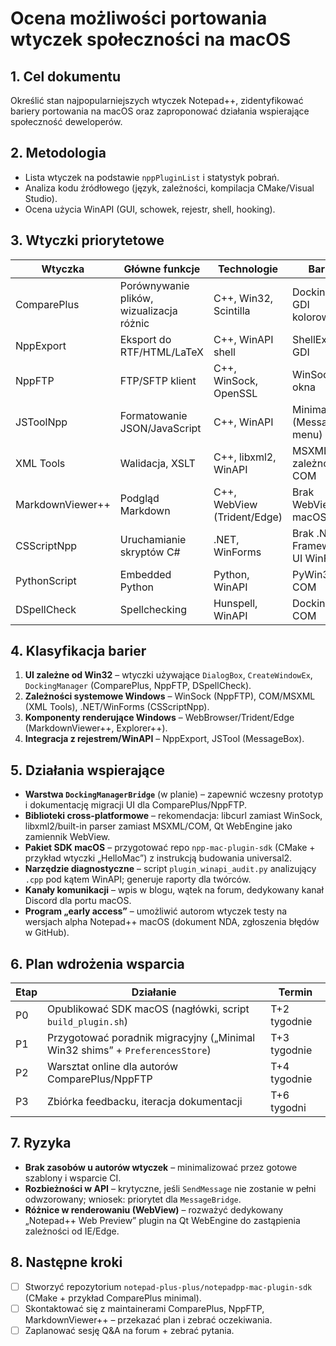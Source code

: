 # Ocena możliwości portowania wtyczek społeczności na macOS

## 1. Cel dokumentu
Określić stan najpopularniejszych wtyczek Notepad++, zidentyfikować bariery portowania na macOS oraz zaproponować działania wspierające społeczność deweloperów.

## 2. Metodologia
- Lista wtyczek na podstawie `nppPluginList` i statystyk pobrań.
- Analiza kodu źródłowego (język, zależności, kompilacja CMake/Visual Studio).
- Ocena użycia WinAPI (GUI, schowek, rejestr, shell, hooking).

## 3. Wtyczki priorytetowe
| Wtyczka | Główne funkcje | Technologie | Bariery | Priorytet |
|---------|----------------|-------------|---------|-----------|
| ComparePlus | Porównywanie plików, wizualizacja różnic | C++, Win32, Scintilla | Docking API, GDI kolorowanie | Wysoki |
| NppExport | Eksport do RTF/HTML/LaTeX | C++, WinAPI shell | ShellExecute, GDI | Średni |
| NppFTP | FTP/SFTP klient | C++, WinSock, OpenSSL | WinSock, MDI okna | Wysoki |
| JSToolNpp | Formatowanie JSON/JavaScript | C++, WinAPI | Minimalne (MessageBox, menu) | Średni |
| XML Tools | Walidacja, XSLT | C++, libxml2, WinAPI | MSXML zależności, COM | Wysoki |
| MarkdownViewer++ | Podgląd Markdown | C++, WebView (Trident/Edge) | Brak WebView na macOS | Wysoki |
| CSScriptNpp | Uruchamianie skryptów C# | .NET, WinForms | Brak .NET Framework, UI WinForms | Niski |
| PythonScript | Embedded Python | Python, WinAPI | PyWin32, COM | Średni |
| DSpellCheck | Spellchecking | Hunspell, WinAPI | Docking, COM | Średni |

## 4. Klasyfikacja barier
1. **UI zależne od Win32** – wtyczki używające `DialogBox`, `CreateWindowEx`, `DockingManager` (ComparePlus, NppFTP, DSpellCheck).
2. **Zależności systemowe Windows** – WinSock (NppFTP), COM/MSXML (XML Tools), .NET/WinForms (CSScriptNpp).
3. **Komponenty renderujące Windows** – WebBrowser/Trident/Edge (MarkdownViewer++, Explorer++).
4. **Integracja z rejestrem/WinAPI** – NppExport, JSTool (MessageBox).

## 5. Działania wspierające
- **Warstwa `DockingManagerBridge`** (w planie) – zapewnić wczesny prototyp i dokumentację migracji UI dla ComparePlus/NppFTP.
- **Biblioteki cross-platformowe** – rekomendacja: libcurl zamiast WinSock, libxml2/built-in parser zamiast MSXML/COM, Qt WebEngine jako zamiennik WebView.
- **Pakiet SDK macOS** – przygotować repo `npp-mac-plugin-sdk` (CMake + przykład wtyczki „HelloMac”) z instrukcją budowania universal2.
- **Narzędzie diagnostyczne** – script `plugin_winapi_audit.py` analizujący `.cpp` pod kątem WinAPI; generuje raporty dla twórców.
- **Kanały komunikacji** – wpis w blogu, wątek na forum, dedykowany kanał Discord dla portu macOS.
- **Program „early access”** – umożliwić autorom wtyczek testy na wersjach alpha Notepad++ macOS (dokument NDA, zgłoszenia błędów w GitHub).

## 6. Plan wdrożenia wsparcia
| Etap | Działanie | Termin |
|------|-----------|--------|
| P0 | Opublikować SDK macOS (nagłówki, script `build_plugin.sh`) | T+2 tygodnie |
| P1 | Przygotować poradnik migracyjny („Minimal Win32 shims” + `PreferencesStore`) | T+3 tygodnie |
| P2 | Warsztat online dla autorów ComparePlus/NppFTP | T+4 tygodnie |
| P3 | Zbiórka feedbacku, iteracja dokumentacji | T+6 tygodni |

## 7. Ryzyka
- **Brak zasobów u autorów wtyczek** – minimalizować przez gotowe szablony i wsparcie CI.
- **Rozbieżności w API** – krytyczne, jeśli `SendMessage` nie zostanie w pełni odwzorowany; wniosek: priorytet dla `MessageBridge`.
- **Różnice w renderowaniu (WebView)** – rozważyć dedykowany „Notepad++ Web Preview” plugin na Qt WebEngine do zastąpienia zależności od IE/Edge.

## 8. Następne kroki
- [ ] Stworzyć repozytorium `notepad-plus-plus/notepadpp-mac-plugin-sdk` (CMake + przykład ComparePlus minimal).
- [ ] Skontaktować się z maintainerami ComparePlus, NppFTP, MarkdownViewer++ – przekazać plan i zebrać oczekiwania.
- [ ] Zaplanować sesję Q&A na forum + zebrać pytania.
